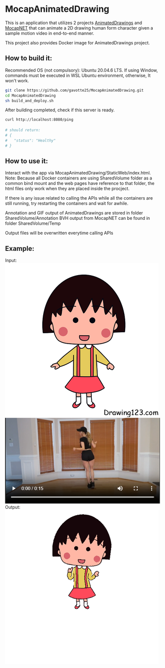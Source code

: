# MocapAnimatedDrawing

This is an application that utilizes 2 projects <a href="https://github.com/facebookresearch/AnimatedDrawings">AnimatedDrawings</a> and <a href="https://github.com/FORTH-ModelBasedTracker/MocapNET">MocapNET</a> that can animate a 2D drawing human form character given a sample motion video in end-to-end manner.

This project also provides Docker image for AnimatedDrawings project.
## How to build it:
Recommended OS (not compulsory): Ubuntu 20.04.6 LTS.
If using Window, commands must be executed in WSL Ubuntu environment, otherwise, It won't work.
````bash
git clone https://github.com/gavotte25/MocapAnimatedDrawing.git
cd MocapAnimatedDrawing
sh build_and_deploy.sh
````
After building completed, check if this server is ready. 
````bash
curl http://localhost:8080/ping

# should return:
# {
#   "status": "Healthy"
# }
````

## How to use it:

Interact with the app via MocapAnimatedDrawing/StaticWeb/index.html.
Note: Because all Docker containers are using SharedVolume folder as a common bind mount and the web pages have reference to that folder, the html files only work when they are placed inside the procject.

If there is any issue related to calling the APIs while all the containers are still running, try restarting the containers and wait for awhile.

Annotation and GIF output of AnimatedDrawings are stored in folder SharedVolume/Annotation
BVH output from MocapNET can be found in folder SharedVolume/Temp

Output files will be overwritten everytime calling APIs

## Example:
Input:
![Character Input](maruko.png)
[![Motion Input](video-thumbnail.png)](http://ammar.gr/mocapnet/shuffle.webm)
Output:
![Output](shuffle.gif)
